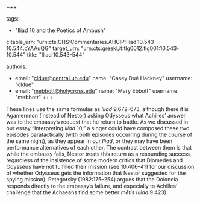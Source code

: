 +++

tags:
- "Iliad 10 and the Poetics of Ambush"

citable_urn: "urn:cts:CHS:Commentaries.AHCIP:Iliad.10.543-10.544.cYAAuQG"
target_urn: "urn:cts:greekLit:tlg0012.tlg001:10.543-10.544"
title: "Iliad 10.543-544"

authors:
- email: "cldue@central.uh.edu"
  name: "Casey Dué Hackney"
  username: "cldue"
- email: "mebbott@holycross.edu"
  name: "Mary Ebbott"
  username: "mebbott"
+++

<p>These lines use the same formulas as <em>Iliad</em> 9.672–673, although there it is Agamemnon (instead of Nestor) asking Odysseus what Achilles’ answer was to the embassy’s request that he return to battle. As we discussed in our essay “Interpreting <em>Iliad</em> 10,” a singer could have composed these two episodes paratactically (with both episodes occurring during the course of the same night), as they appear in our <em>Iliad</em>, or they may have been performance alternatives of each other. The contrast between them is that while the embassy fails, Nestor treats this return as a resounding success, regardless of the insistence of some modern critics that Diomedes and Odysseus have not fulfilled their mission (see 10.406–411 for our discussion of whether Odysseus gets the information that Nestor suggested for the spying mission). Petegorsky (1982:175–254) argues that the Doloneia responds directly to the embassy’s failure, and especially to Achilles’ challenge that the Achaeans find some better <em>mētis</em> (<em>Iliad</em> 9.423).</p>
